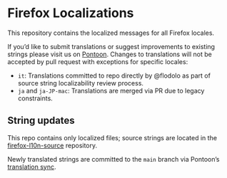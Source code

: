 # Firefox Localizations

This repository contains the localized messages for all Firefox locales.

If you’d like to submit translations or suggest improvements to existing
strings please visit us on [Pontoon](https://pontoon.mozilla.org/projects/firefox/).
Changes to translations will not be accepted by pull request
with exceptions for specific locales:
- `it`: Translations committed to repo directly by @flodolo as part of source string localizability review process.
- `ja` and  `ja-JP-mac`: Translations are merged via PR due to legacy constraints.

## String updates

This repo contains only localized files;
source strings are located in the
[firefox-l10n-source](https://github.com/mozilla-l10n/firefox-l10n-source/)
repository.

Newly translated strings are committed to the `main` branch
via Pontoon’s [translation sync](https://github.com/mozilla/pontoon/blob/main/pontoon/sync/README.md).
